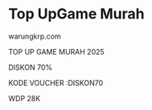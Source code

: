 # Top UpGame Murah




warungkrp.com 
<p>TOP UP GAME MURAH 2025</p>
<p>DISKON 70%</p>
<p>KODE VOUCHER :DISKON70</p>
<p>WDP 28K</p>
